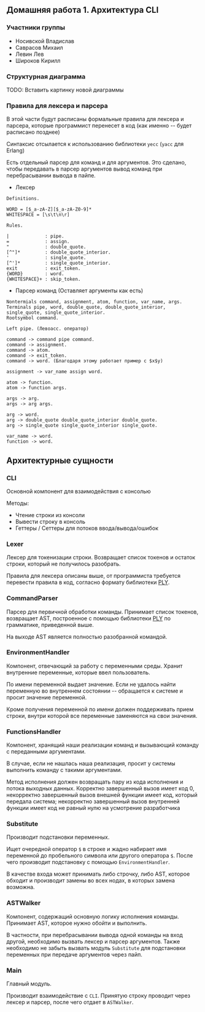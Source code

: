 ## Домашняя работа 1. Архитектура CLI

### Участники группы

* Носивской Владислав
* Саврасов Михаил
* Левин Лев
* Широков Кирилл

### Структурная диаграмма

TODO: Вставить картинку новой диаграммы

### Правила для лексера и парсера

В этой части будут расписаны формальные правила для лексера и парсера,
которые программист перенесет в код (как именно -- будет расписано
позднее)

Синтаксис отсылается к использованию библиотеки `yecc` (`yacc` для Erlang)

Есть отдельный парсер для команд и для аргументов. Это сделано, чтобы
передавать в парсер аргументов вывод команд при перебрасывании вывода в пайпе.


* Лексер

```
Definitions.

WORD = [$_a-zA-Z][$_a-zA-Z0-9]*
WHITESPACE = [\s\t\n\r]

Rules.

|             : pipe.
=             : assign.
"             : double_quote.
[^"]*         : double_quote_interior.
'             : single_quote.
[^']*         : single_quote_interior.
exit          : exit_token.
{WORD}        : word.
{WHITESPACE}+ : skip_token.
```

* Парсер команд (Оставляет аргументы как есть)

```
Nontermials command, assignment, atom, function, var_name, args.
Terminals pipe, word, double_quote, double_quote_interior, single_quote, single_quote_interior.
Rootsymbol command.

Left pipe. (Левоасс. оператор)

command -> command pipe command.
command -> assignment.
command -> atom.
command -> exit_token.
command -> word. (Благодаря этому работает пример с $x$y)

assignment -> var_name assign word.

atom -> function.
atom -> function args.

args -> arg.
args -> arg args.

arg -> word.
arg -> double_quote double_quote_interior double_quote.
arg -> single_quote single_quote_interior single_quote.

var_name -> word.
function -> word.
```

## Архитектурные сущности

### CLI

Основной компонент для взаимодействия с консолью

Методы:

* Чтение строки из консоли
* Вывести строку в консоль
* Геттеры / Сеттеры для потоков ввода/вывода/ошибок


### Lexer

Лексер для токенизации строки. Возвращает список токенов и остаток строки, который
не получилось разобрать.

Правила для лексера описаны выше, от программиста требуется перевести 
правила в код, согласно формату библиотеки [PLY](https://github.com/dabeaz/ply).

### CommandParser

Парсер для первичной обработки команды. Принимает список токенов, возвращает
AST, построенное с помощью библиотеки [PLY](https://github.com/dabeaz/ply)
по грамматике, приведенной выше.

На выходе AST является полностью разобранной командой.

### EnvironmentHandler

Компонент, отвечающий за работу с переменными среды. Хранит внутренние
переменные, которые ввел пользователь.

По имени переменной выдает значение. Если не удалось найти переменную
во внутреннем состоянии -- обращается к системе и просит значение переменной.

Кроме получения переменной по имени должен поддерживать прием строки, внутри которой
все переменные заменяются на свои значения.


### FunctionsHandler

Компонент, хранящий наши реализации команд и вызывающий команду с переданными аргументами.

В случае, если не нашлась наша реализация, просит у системы выполнить команду с такими аргументами.

Метод исполнения должен возвращать пару из кода исполнения и потока выходных данных.
Корректно завершенный вызов имеет код 0, некорректно завершенный вызов внешней функции имеет
код, который передала система; некорректно завершенный вызов внутренней функции имеет код не равный нулю
на усмотрение разработчика


### Substitute

Производит подстановки переменных.

Ищет очередной оператор `$` в строке и жадно набирает имя переменной 
до пробельного символа или другого оператора `$`. После чего производит подстановку
с помощью `EnvironmentHandler`.

В качестве входа может принимать либо строчку, либо AST, которое обходит
и производит замены во всех нодах, в которых замена возможна.


### ASTWalker

Компонент, содержащий основную логику исполнения команды.
Принимает AST, которое нужно обойти и выполнить.

В частности, при перебрасывании вывода одной команды на вход другой,
необходимо вызвать лексер и парсер аргументов. Также необходимо не забыть
вызвать модуль `Substitute` для подстановки переменных при передаче аргументов через пайп.


### Main

Главный модуль.

Производит взаимодействие с `CLI`.
Принятую строку проводит через лексер и парсер, после чего отдает в `ASTWalker`.
